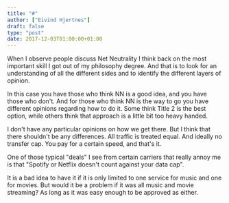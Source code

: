 ```yaml
---
title: "#"
author: ["Eivind Hjertnes"]
draft: false
type: "post"
date: 2017-12-03T01:00:00+01:00
---
```


When I observe people discuss Net Neutrality I think back on the most
important skill I got out of my philosophy degree. And that is to look
for an understanding of all the different sides and to identify the
different layers of opinion.

In this case you have those who think NN is a good idea, and you have
those who don't. And for those who think NN is the way to go you have
different opinions regarding how to do it. Some think Title 2 is the
best option, while others think that approach is a little bit too heavy
handed.

I don't have any particular opinions on how we get there. But I think
that there shouldn't be any differences. All traffic is treated equal.
And ideally no transfer cap. You pay for a certain speed, and that's it.

One of those typical "deals" I see from certain carriers that really
annoy me is that "Spotify or Netflix doesn't count against your data
cap".

It is a bad idea to have it if it is only limited to one service for
music and one for movies. But would it be a problem if it was all music
and movie streaming? As long as it was easy enough to be approved as
either.
